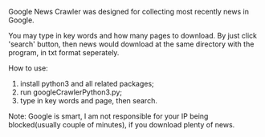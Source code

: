 Google News Crawler was designed for collecting most recently news in Google.
 
You may type in key words and how many pages to download. By just click 'search' button, then news would download at the same directory with the program, in txt format seperately.

How to use: 

1. install python3 and all related packages;                                                                                                       
2. run googleCrawlerPython3.py;                                                                       
3. type in key words and page, then search.

Note: Google is smart, I am not responsible for your IP being blocked(usually couple of minutes), if you download plenty of news.
